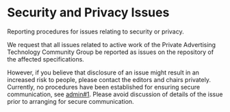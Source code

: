 # Security and Privacy Issues

Reporting procedures for issues relating to security or privacy.

We request that all issues related to active work of the Private Advertising
Technology Community Group be reported as issues on the repository of the
affected specifications.

However, if you believe that disclosure of an issue might result in an increased
risk to people, please contact the editors and chairs privately.  Currently, no
procedures have been established for ensuring secure communication, see
[admin#1](https://github.com/patcg/admin/issues/1). Please avoid discussion of
details of the issue prior to arranging for secure communication.
